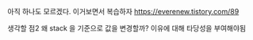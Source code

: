 아직 하나도 모르겠다. 이거보면서 복습하자
https://everenew.tistory.com/89

생각할 점2
왜 stack 을 기준으로 값을 변경할까? 이유에 대해 타당성을 부여해야됨
